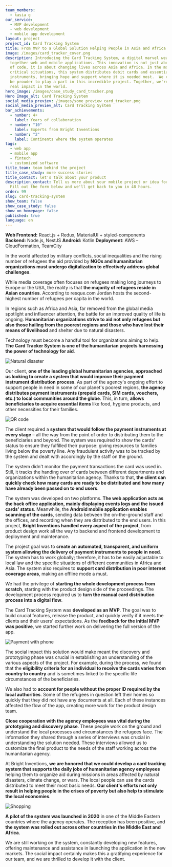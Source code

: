 ```yaml
---
team_members:
  - kasia g
our_service:
  - MVP development
  - web development
  - mobile app development
layout: project
project_id: Card Tracking System
title: From MVP to a Global Solution Helping People in Asia and Africa
image: /images/card_tracker_cover.png
description: Introducing the Card Tracking System, a digital marvel weaving
  together web and mobile applications. This innovation is not just about lines
  of code, it is about changing lives across Asia and Africa. In the most
  critical situations, this system distributes debit cards and essential payment
  instruments, bringing hope and support where it is needed most.  We could not
  be prouder to play a part in this incredible project. Together, we're making a
  real impact in the world.
hero_image: /images/case_study_card_tracker.png
Hero Image_alt: Card Tracking System
social_media_previev: /images/some_preview_card_tracker.png
social_media_previev_alt: Card Tracking System
bar_achievements:
  - number: 4+
    label: Years of collaboration
  - number: "10"
    label: Experts from Bright Inventions
  - number: "2"
    label: Continents where the system operates
tags:
  - web app
  - mobile app
  - fintech
  - customized software
title_team: team behind the project
title_case_study: more success stories
title_contact: let's talk about your product
description_contact: Tell us more about your mobile project or idea for an app.
  Fill out the form below and we'll get back to you in 48 hours.
order: 99
slug: card-tracking-system
show_team: false
show_case_study: false
show on homepage: false
published: true
language: en
---
```



<TitleWithIcon sectionTitle="main features developed by Bright Inventions:" titleIcon="/images/icons_features_svg.svg" titleIconAlt="main features" />



<SliderText sliderElements='[{"title":"Payment instruments monitoring","description":"Monitoring the “life cycle” of payment instruments."},{"description":"Receiving data about cards from banks.","title":"Data processing from banks"},{"title":"Card scanning","description":"Scanning cards in order to track their status and location (details of payment transactions aren’t gathered)."},{"title":"Distribution mechanism","description":"A mechanism for distributing cards and PINs to local communities in need."},{"title":"Offline-first app","description":"Offline mode for a mobile app allowing for distributing cards in the terrain."},{"title":"Dashboard with reports and analytics","description":"Web application providing reports about card statuses and distribution."}]' />



<TitleWithIcon sectionTitle="skills" titleIcon="/images/skills.svg" titleIconAlt="skills" />



<Gallery images='[{"src":"/images/react_stack_logo.svg","alt":"React"},{"src":"/images/node.png","alt":"Node.js"},{"src":"/images/nestjs_stack_logo.svg","alt":"NestJS"},{"src":"/images/kotlin.png","alt":"Kotlin"},{"src":"/images/aws.png","alt":"AWS"}]' />

**Web Frontend:** React.js + Redux, MaterialUI + styled-components
**Backend:** Node.js, NestJS
**Android:** Kotlin
**Deployment**: AWS – CloudFormation, TeamCity

<TitleWithIcon sectionTitle="Harnessing the power of technology to aid" titleIcon="/images/icon_title_about.svg" titleIconAlt="Harnessing the power of technology to aid" />

In the world affected by military conflicts, social inequalities and the rising number of refugees the aid provided by **NGOs and humanitarian organizations must undergo digitalization to effectively address global challenges**.

While media coverage often focuses on refugees making long journeys to Europe or the USA, the reality is that **the majority of refugees reside in Asian countries**. According to resque.com Jordan hosts the second-highest number of refugees per capita in the world.

In regions such as Africa and Asia, far removed from the global media spotlight and influencer attention, the battle for an improved quality of life is ongoing. **Humanitarian organizations strive to aid not only refugees but also those hailing from the poorest regions and those who have lost their means of livelihood** and shelter due to natural disasters.

Technology must become a handful tool for organizations aiming to help. **The Card Tracker System is one of the humanitarian projects harnessing the power of technology for aid**.

<div class="image"><img src="/images/natural_disaster.png" alt="Natural disaster" title="Natural disaster"  /> </div>

<TitleWithIcon sectionTitle="The story behind Card Tracking System" titleIcon="/images/icon_title_products.svg" titleIconAlt="The story behind Card Tracking System" />

Our client, **one of the leading global humanitarian agencies, approached us looking to create a system that would improve their payment instrument distribution process**. As part of the agency's ongoing effort to support people in need in some of our planet's poorest regions, **the agency distributes payment instruments (prepaid cards, SIM cards, vouchers, etc.) to local communities around the globe**. This, in turn, **allows beneficiaries to acquire essential items** like food, hygiene products, and other necessities for their families.

<div class="image"><img src="/images/qr_code_distrubution.png" alt="QR code" title="QR code"  /> </div>

The client required a **system that would follow the payment instruments at every stage** – all the way from the point of order to distributing them to the beneficiaries and beyond. The system was required to show the cards' status to ensure they fulfilled their purpose: giving resources to families living below the poverty line. Any fraudulent activity was to be tracked by the system and dealt with accordingly by the staff on the ground.

The system didn't monitor the payment transactions the card was used in. Still, it tracks the handing over of cards between different departments and organizations within the humanitarian agency. Thanks to that, **the client can quickly check how many cards are ready to be distributed and how many have already been passed on to end users**.

The system was developed on two platforms. **The web application acts as the back office application, mainly displaying events logs and the issued cards' status**. Meanwhile, the **Android mobile application enables scanning of the cards**, sending data between the on-the-ground staff and the offices, and recording when they are distributed to the end users. In this project, **Bright Inventions handled every aspect of the project**, from product design work all the way to backend and frontend development to deployment and maintenance.

<TitleWithIcon sectionTitle="Goal: Easy adjustment to local laws and regulations" titleIcon="/images/icon_title_goal.svg" titleIconAlt="Goal: Easy adjustment to local laws and regulations" />

The project goal was to **create an automated, transparent, and uniform system allowing the delivery of payment instruments to people in need**. The system has to work globally; therefore, it has to be easily adjustable to local law and the specific situations of different communities in Africa and Asia. The system also requires to **support card distribution in poor internet coverage areas**, making an offline mode a must.

<TitleWithIcon sectionTitle="How did Bright Inventions help to make this system unique and live? " titleIcon="/images/gearwheel.svg" titleIconAlt="How did Bright Inventions help to make this system unique and live? " />

We had the privilege of **starting the whole development process from scratch**, starting with the product design side of the proceedings. The development process required us to **turn the manual card distribution process into a digital flow**.

The Card Tracking System was **developed as an MVP**. The goal was to build crucial features, release the product, and quickly verify if it meets the clients and their users' expectations. As the **feedback for the initial MVP was positive**, we started further work on delivering the full version of the app.

<div class="image"><img src="/images/payment_sim.png" alt="Payment with phone" title="Payment with phone"  /> </div>



<TitleWithIcon sectionTitle="Responding to unique challenges refugees have to encounter" titleIcon="/images/clients_perspective_icon.svg" titleIconAlt="Responding to unique challenges refugees have to encounter" />

The social impact this solution would make meant the discovery and prototyping phase was crucial in establishing an understanding of the various aspects of the project. For example, during the process, we found that the **eligibility criteria for an individual to receive the cards varies from country to country** and is sometimes linked to the specific life circumstances of the beneficiaries.

We also had to **account for people without the proper ID required by the local authorities**. Some of the refugees in question left their homes so quickly that they did not have any documents at all. Each of these instances affected the flow of the app, creating more work for the product design team.

**Close cooperation with the agency employees was vital during the prototyping and discovery phase**. These people work on the ground and understand the local processes and circumstances the refugees face. The information they shared through a series of interviews was crucial in understanding the solution needed. These interviews allowed us to customize the final product to the needs of the staff working across the humanitarian agency.

<TitleWithIcon sectionTitle="Result of collaboration: a system with implementations" titleIcon="/images/icon_result_svg.svg" titleIconAlt="Result of collaboration" />

At Bright Inventions, **we are honored that we could develop a card tracking system that supports the daily jobs of humanitarian agency employees** helping them to organize aid during missions in areas affected by natural disasters, climate change, or wars. The local people can use the cards distributed to meet their most basic needs. **Our client's efforts not only result in helping people in the crises of poverty but also help to stimulate the local economies**.

<div class="image"><img src="/images/shop_girl_women.png" alt="Shopping" title="Shopping"  /> </div>

**A pilot of the system was launched in 2020** in one of the Middle Eastern countries where the agency operates. The reception has been positive, and **the system was rolled out across other countries in the Middle East and Africa**. 

We are still working on the system, constantly developing new features, offering maintenance and assistance in launching the application in the new markets. The social impact certainly makes this a gratifying experience for our team, and we are thrilled to develop it with the client.